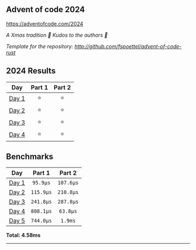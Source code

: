 ## Advent of code 2024

https://adventofcode.com/2024

_A Xmas tradition 🎅 Kudos to the authors 🎉_


_Template for the repository: http://github.com/fspoettel/advent-of-code-rust_


<!--- advent_readme_stars table --->
## 2024 Results

| Day | Part 1 | Part 2 |
| :---: | :---: | :---: |
| [Day 1](https://adventofcode.com/2024/day/1) | ⭐ | ⭐ |
| [Day 2](https://adventofcode.com/2024/day/2) | ⭐ | ⭐ |
| [Day 3](https://adventofcode.com/2024/day/3) | ⭐ | ⭐ |
| [Day 4](https://adventofcode.com/2024/day/4) | ⭐ | ⭐ |
<!--- advent_readme_stars table --->

<!--- benchmarking table --->
## Benchmarks

| Day | Part 1 | Part 2 |
| :---: | :---: | :---:  |
| [Day 1](./src/bin/01.rs) | `95.9µs` | `107.6µs` |
| [Day 2](./src/bin/02.rs) | `115.9µs` | `210.8µs` |
| [Day 3](./src/bin/03.rs) | `241.8µs` | `287.8µs` |
| [Day 4](./src/bin/04.rs) | `808.1µs` | `63.8µs` |
| [Day 5](./src/bin/05.rs) | `744.0µs` | `1.9ms` |

**Total: 4.58ms**
<!--- benchmarking table --->

---

